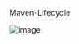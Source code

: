 Maven-Lifecycle


![image](https://github.comcast.com/storage/user/47987/files/a79a6c4f-80e3-4b53-9757-d9dc6f5e24e9)
